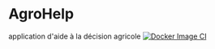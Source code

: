 # AgroHelp
application d'aide à la décision agricole
[![Docker Image CI](https://github.com/BrownofDarkness/AgroHelp/actions/workflows/docker-image.yml/badge.svg)](https://github.com/BrownofDarkness/AgroHelp/actions/workflows/docker-image.yml)